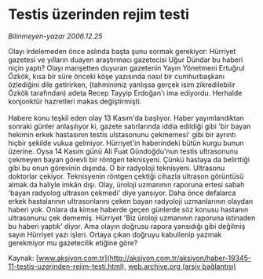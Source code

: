 # Testis üzerinden rejim testi

*Bilinmeyen-yazar 2006.12.25*

<font class="agenda2NewsSpot">
 Olayı irdelemeden önce aslında başta şunu sormak gerekiyor: Hürriyet gazetesi ve yılların duayen araştırmacı gazetecisi Uğur Dündar bu haberi niçin yaptı?
</font>
<font class="newsDetail">
 Olayı manşetten duyuran gazetenin Yayın Yönetmeni Ertuğrul Özkök, kısa bir süre önceki köşe yazısında nasıl bir cumhurbaşkanı özlediğini dile getirirken, (tahminimiz yanlışsa gerçek isim zikredilebilir Özkök tarafından) adeta Recep Tayyip Erdoğan'ı ima ediyordu. Herhalde konjonktür hazretleri makas değiştirmişti.
 <br/>
 <br/>
 Habere konu teşkil eden olay 13 Kasım'da başlıyor. Haber yayımlandıktan sonraki günler anlaşılıyor ki, gazete satırlarında iddia edildiği gibi 'bir bayan hekimin erkek hastasının testis ulstasonunu çekmemesi' gibi bir ayrıntı hiçbir şekilde vukua gelmiyor. Hürriyet'in haberindeki bütün kurgu bunun üzerine. Oysa 14 Kasım günü Ali Fuat Gündoğdu'nun testis ultrasonunu çekmeyen bayan görevli bir röntgen teknisyeni. Çünkü hastaya da belirttiği gibi bu onun görevinin dışında. O bir radyoloji teknisyeni. Ultrasonu doktorlar çekiyor. Teknisyenin röntgen çektiği cihazla ultrason görüntüsü almak da haliyle imkân dışı. Olay, üroloji uzmanının raporuna ertesi sabah 'bayan radyolog ultrason çekmedi' diye yansıyor. Daha önce defalarca erkek hastalarının ultrasonlarını çeken bayan radyoloji uzmanlarının olaydan haberi yok. Onlara da kimse haberde geçen günlerde söz konusu hastanın ultrasonunu çek dememiş. Hürriyet 'Biz üroloji uzmanının raporuna istinaden bu haberi yaptık' diyor. Ama olayın doğrusu rapora yansıdığı gibi değilmiş sayın Hürriyet yazı işleri. Ortaya çıkan doğruyu kabullenip yazmak gerekmiyor mu gazetecilik etiğine göre?
</font>

Kaynak: [www.aksiyon.com.tr](http://aksiyon.com.tr/aksiyon/haber-19345-11-testis-uzerinden-rejim-testi.html), [web.archive.org (arşiv bağlantısı)](http://web.archive.org/web/20101210192928/http://aksiyon.com.tr/aksiyon/haber-19345-11-testis-uzerinden-rejim-testi.html)
